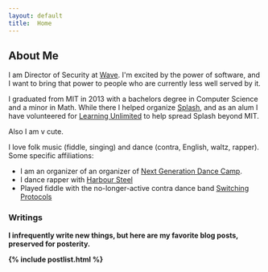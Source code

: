 ```yaml
---
layout: default
title:  Home
---
```

## About Me

I am Director of Security at [Wave](https://sendwave.com).  I'm excited by the power of software, and I want to bring that power to people who are currently less well served by it.

I graduated from MIT in 2013 with a bachelors degree in Computer Science and a minor in Math.  While there I helped organize [Splash](http://esp.mit.edu/learn/Splash), and as an alum I have volunteered for [Learning Unlimited](http://learningu.org) to help spread Splash beyond MIT.

Also I am v cute.

I love folk music (fiddle, singing) and dance (contra, English, waltz, rapper).  Some specific affiliations:
* I am an organizer of an organizer of [Next Generation Dance Camp](http://nextgendancecamp.org).  
* I dance rapper with [Harbour Steel](https://www.facebook.com/harboursteel/)
* Played fiddle with the no-longer-active contra dance band [Switching Protocols](http://switchingprotocolsband.com/)

<b class="hr">

<h3 class="writingsheader">Writings</h3>

I infrequently write new things, but here are my favorite blog posts, preserved for posterity.

{% include postlist.html %}

